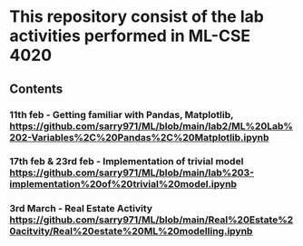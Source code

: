 # This repository consist of the lab activities performed in ML-CSE 4020 


## Contents

### 11th feb - Getting familiar with Pandas, Matplotlib, https://github.com/sarry971/ML/blob/main/lab2/ML%20Lab%202-Variables%2C%20Pandas%2C%20Matplotlib.ipynb
### 17th feb & 23rd feb - Implementation of trivial model https://github.com/sarry971/ML/blob/main/lab%203-implementation%20of%20trivial%20model.ipynb
### 3rd March - Real Estate Activity https://github.com/sarry971/ML/blob/main/Real%20Estate%20acitvity/Real%20estate%20ML%20modelling.ipynb
